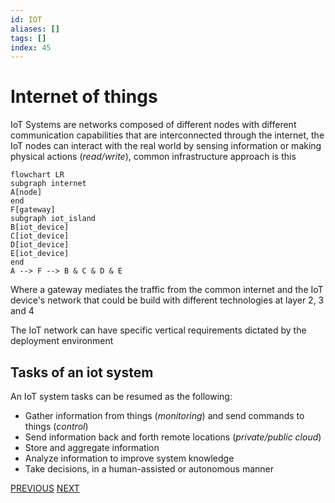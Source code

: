 ```yaml
---
id: IOT
aliases: []
tags: []
index: 45
---
```


# Internet of things

IoT Systems are networks composed of different nodes with different communication capabilities that are interconnected through the internet, the IoT nodes can interact with the real world by sensing information or making physical actions (*read/write*), common infrastructure approach is this

```mermaid
flowchart LR
subgraph internet
A[node]
end
F[gateway]
subgraph iot_island
B[iot_device]
C[iot_device]
D[iot_device]
E[iot_device]
end
A --> F --> B & C & D & E
```

Where a gateway mediates the traffic from the common internet and the IoT device's network that could be build with different technologies at layer 2, 3 and 4

The IoT network can have specific vertical requirements dictated by the deployment environment

## Tasks of an iot system

An IoT system tasks can be resumed as the following:

- Gather information  from things (*monitoring*) and send commands to things (*control*)
- Send information back and forth remote locations (*private/public cloud*)
- Store and aggregate information
- Analyze information to improve system knowledge
- Take decisions, in a human-assisted or autonomous manner

[PREVIOUS](pages/android/sockets.md) [NEXT](mobile_systems/iot/scada.md)
